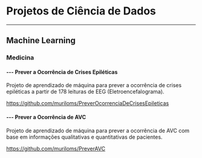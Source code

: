 # Projetos de Ciência de Dados
---

## Machine Learning
### Medicina
#### --- Prever a Ocorrência de Crises Epiléticas
Projeto de aprendizado de máquina para prever a ocorrência de crises epiléticas a partir de 178 leituras de EEG (Eletroencefalograma).</p>
https://github.com/muriloms/PreverOcorrenciaDeCrisesEpileticas

#### --- Prever a Ocorrência de AVC
Projeto de aprendizado de máquina para prever a ocorrência de AVC com base em informações qualitativas e quantitativas de pacientes.</p>
https://github.com/muriloms/PreverAVC
